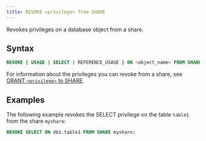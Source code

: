 ```yaml
---
title: REVOKE <privilege> from SHARE
---
```


Revokes privileges on a database object from a share. 

## Syntax

```sql
REVOKE { USAGE | SELECT | REFERENCE_USAGE } ON <object_name> FROM SHARE <share_name>;
```

For information about the privileges you can revoke from a share, see [GRANT `<privilege>` to SHARE](06-grant-privilege.md).

## Examples

The following example revokes the SELECT privilege on the table `table1` from the share `myshare`:

```sql
REVOKE SELECT ON db1.table1 FROM SHARE myshare;
```